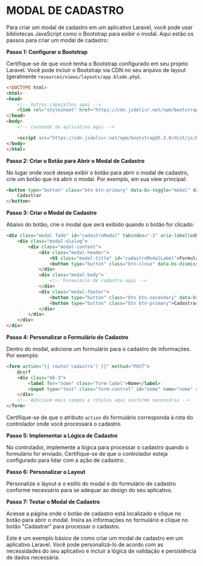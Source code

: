 # MODAL DE CADASTRO
Para criar um modal de cadastro em um aplicativo Laravel, você pode usar bibliotecas JavaScript como o Bootstrap para exibir o modal. Aqui estão os passos para criar um modal de cadastro:

**Passo 1: Configurar o Bootstrap**

Certifique-se de que você tenha o Bootstrap configurado em seu projeto Laravel. Você pode incluir o Bootstrap via CDN no seu arquivo de layout (geralmente `resources/views/layouts/app.blade.php`).

```html
<!DOCTYPE html>
<html>
<head>
    <!-- Outros cabeçalhos aqui -->
    <link rel="stylesheet" href="https://cdn.jsdelivr.net/npm/bootstrap@5.3.0/dist/css/bootstrap.min.css">
</head>
<body>
    <!-- Conteúdo do aplicativo aqui -->

    <script src="https://cdn.jsdelivr.net/npm/bootstrap@5.3.0/dist/js/bootstrap.min.js"></script>
</body>
</html>
```

**Passo 2: Criar o Botão para Abrir o Modal de Cadastro**

No lugar onde você deseja exibir o botão para abrir o modal de cadastro, crie um botão que irá abrir o modal. Por exemplo, em sua view principal:

```html
<button type="button" class="btn btn-primary" data-bs-toggle="modal" data-bs-target="#cadastroModal">
    Cadastrar
</button>
```

**Passo 3: Criar o Modal de Cadastro**

Abaixo do botão, crie o modal que será exibido quando o botão for clicado:

```html
<div class="modal fade" id="cadastroModal" tabindex="-1" aria-labelledby="cadastroModalLabel" aria-hidden="true">
    <div class="modal-dialog">
        <div class="modal-content">
            <div class="modal-header">
                <h5 class="modal-title" id="cadastroModalLabel">Formulário de Cadastro</h5>
                <button type="button" class="btn-close" data-bs-dismiss="modal" aria-label="Fechar"></button>
            </div>
            <div class="modal-body">
                <!-- Formulário de cadastro aqui -->
            </div>
            <div class="modal-footer">
                <button type="button" class="btn btn-secondary" data-bs-dismiss="modal">Fechar</button>
                <button type="button" class="btn btn-primary">Cadastrar</button>
            </div>
        </div>
    </div>
</div>
```

**Passo 4: Personalizar o Formulário de Cadastro**

Dentro do modal, adicione um formulário para o cadastro de informações. Por exemplo:

```html
<form action="{{ route('cadastro') }}" method="POST">
    @csrf
    <div class="mb-3">
        <label for="nome" class="form-label">Nome</label>
        <input type="text" class="form-control" id="nome" name="nome" required>
    </div>
    <!-- Adicione mais campos e rótulos aqui conforme necessário -->
</form>
```

Certifique-se de que o atributo `action` do formulário corresponda à rota do controlador onde você processará o cadastro.

**Passo 5: Implementar a Lógica de Cadastro**

No controlador, implemente a lógica para processar o cadastro quando o formulário for enviado. Certifique-se de que o controlador esteja configurado para lidar com a ação de cadastro.

**Passo 6: Personalizar o Layout**

Personalize o layout e o estilo do modal e do formulário de cadastro conforme necessário para se adequar ao design do seu aplicativo.

**Passo 7: Testar o Modal de Cadastro**

Acesse a página onde o botão de cadastro está localizado e clique no botão para abrir o modal. Insira as informações no formulário e clique no botão "Cadastrar" para processar o cadastro.

Este é um exemplo básico de como criar um modal de cadastro em um aplicativo Laravel. Você pode personalizá-lo de acordo com as necessidades do seu aplicativo e incluir a lógica de validação e persistência de dados necessária.